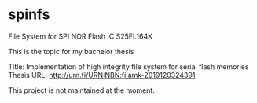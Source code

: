 # spinfs
File System for SPI NOR Flash IC S25FL164K

This is the topic for my bachelor thesis

Title:
Implementation of high integrity file system for serial flash memories
Thesis URL:
http://urn.fi/URN:NBN:fi:amk-2019120324391

This project is not maintained at the moment.
